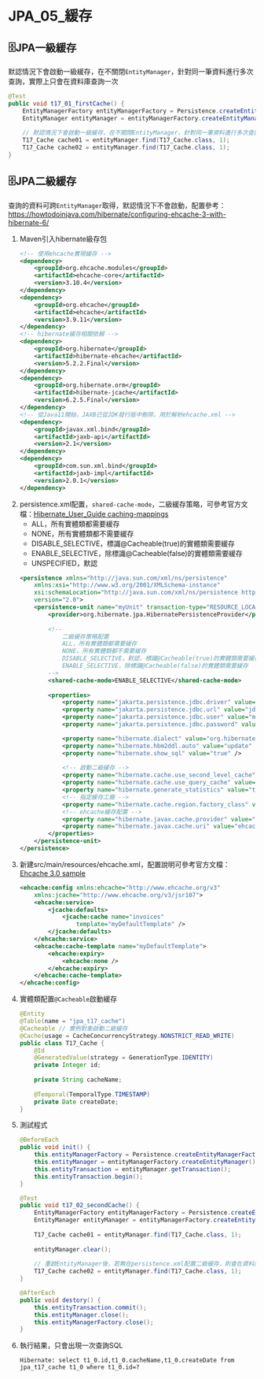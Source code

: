 # JPA_05_緩存
## 🗄️JPA一級緩存
默認情況下會啟動一級緩存，在不關閉`EntityManager`，針對同一筆資料進行多次查詢，實際上只會在資料庫查詢一次
```java
@Test
public void t17_01_firstCache() {
	EntityManagerFactory entityManagerFactory = Persistence.createEntityManagerFactory("myUnit");
	EntityManager entityManager = entityManagerFactory.createEntityManager();
	
	// 默認情況下會啟動一級緩存，在不關閉EntityManager，針對同一筆資料進行多次查詢，實際上只會在資料庫查詢一次
	T17_Cache cache01 = entityManager.find(T17_Cache.class, 1);
	T17_Cache cache02 = entityManager.find(T17_Cache.class, 1);
}
```

## 🗄️JPA二級緩存
查詢的資料可跨`EntityManager`取得，默認情況下不會啟動，配置參考：https://howtodoinjava.com/hibernate/configuring-ehcache-3-with-hibernate-6/

1. Maven引入hibernate級存包
	```xml
	<!-- 使用ehcache實現緩存 -->
	<dependency>
		<groupId>org.ehcache.modules</groupId>
		<artifactId>ehcache-core</artifactId>
		<version>3.10.4</version>
	</dependency>
	<dependency>
		<groupId>org.ehcache</groupId>
		<artifactId>ehcache</artifactId>
		<version>3.9.11</version>
	</dependency>
	<!-- hibernate緩存相關依賴 -->
	<dependency>
		<groupId>org.hibernate</groupId>
		<artifactId>hibernate-ehcache</artifactId>
		<version>5.2.2.Final</version>
	</dependency>
	<dependency>
		<groupId>org.hibernate.orm</groupId>
		<artifactId>hibernate-jcache</artifactId>
		<version>6.2.5.Final</version>
	</dependency>
	<!-- 從Java11開始，JAXB已從JDK發行版中刪除，用於解析ehcache.xml -->
	<dependency>
		<groupId>javax.xml.bind</groupId>
		<artifactId>jaxb-api</artifactId>
		<version>2.1</version>
	</dependency>
	<dependency>
		<groupId>com.sun.xml.bind</groupId>
		<artifactId>jaxb-impl</artifactId>
		<version>2.0.1</version>
	</dependency>
	```
2. persistence.xml配置，`shared-cache-mode`，二級緩存策略，可參考官方文檔：[Hibernate_User_Guide caching-mappings](https://docs.jboss.org/hibernate/orm/6.2/userguide/html_single/Hibernate_User_Guide.html#caching-mappings)
	- ALL，所有實體類都需要緩存
	- NONE，所有實體類都不需要緩存
	- DISABLE_SELECTIVE，標識@Cacheable(true)的實體類需要緩存
	- ENABLE_SELECTIVE，除標識@Cacheable(false)的實體類需要緩存
	- UNSPECIFIED，默認
	```xml
	<persistence xmlns="http://java.sun.com/xml/ns/persistence"
		xmlns:xsi="http://www.w3.org/2001/XMLSchema-instance"
		xsi:schemaLocation="http://java.sun.com/xml/ns/persistence http://java.sun.com/xml/ns/persistence/persistence_2_0.xsd"
		version="2.0">
		<persistence-unit name="myUnit" transaction-type="RESOURCE_LOCAL">
	        <provider>org.hibernate.jpa.HibernatePersistenceProvider</provider>
			
			<!-- 
				二級緩存策略配置
				ALL，所有實體類都需要緩存
				NONE，所有實體類都不需要緩存
				DISABLE_SELECTIVE，默認，標識@Cacheable(true)的實體類需要緩存
				ENABLE_SELECTIVE，除標識@Cacheable(false)的實體類需要緩存
			-->
			<shared-cache-mode>ENABLE_SELECTIVE</shared-cache-mode>
			
			<properties>
				<property name="jakarta.persistence.jdbc.driver" value="com.mysql.cj.jdbc.Driver" />
				<property name="jakarta.persistence.jdbc.url" value="jdbc:mysql://192.168.56.100:3306/testdb?useSSL=false" />
				<property name="jakarta.persistence.jdbc.user" value="mickey" />
				<property name="jakarta.persistence.jdbc.password" value="mickey" />
	
				<property name="hibernate.dialect" value="org.hibernate.dialect.MySQLDialect" />
				<property name="hibernate.hbm2ddl.auto" value="update" />
				<property name="hibernate.show_sql" value="true" />
				
				<!-- 啟動二級緩存 -->
				<property name="hibernate.cache.use_second_level_cache" value="true"/>
				<property name="hibernate.cache.use_query_cache" value="true"/>
				<property name="hibernate.generate_statistics" value="true"></property>
				<!-- 指定緩存工廠 -->
				<property name="hibernate.cache.region.factory_class" value="jcache"/>
				<!-- ehcache緩存配置 -->
				<property name="hibernate.javax.cache.provider" value="org.ehcache.jsr107.EhcacheCachingProvider"/>
				<property name="hibernate.javax.cache.uri" value="ehcache.xml"/>
			</properties>
		</persistence-unit>
	</persistence>
	```
3. 新建src/main/resources/ehcache.xml，配置說明可參考官方文檔：[Ehcache 3.0 sample](https://www.ehcache.org/documentation/3.0/examples.html)
	```xml
	<ehcache:config xmlns:ehcache="http://www.ehcache.org/v3"
		xmlns:jcache="http://www.ehcache.org/v3/jsr107">
		<ehcache:service>
			<jcache:defaults>
				<jcache:cache name="invoices"
					template="myDefaultTemplate" />
			</jcache:defaults>
		</ehcache:service>
		<ehcache:cache-template name="myDefaultTemplate">
			<ehcache:expiry>
				<ehcache:none />
			</ehcache:expiry>
		</ehcache:cache-template>
	</ehcache:config>
	```
4. 實體類配置`@Cacheable`啟動緩存
	```java
	@Entity
	@Table(name = "jpa_t17_cache")
	@Cacheable // 實例對象啟動二級緩存
	@Cache(usage = CacheConcurrencyStrategy.NONSTRICT_READ_WRITE)
	public class T17_Cache {
		@Id
		@GeneratedValue(strategy = GenerationType.IDENTITY)
		private Integer id;
		
		private String cacheName;
		
		@Temporal(TemporalType.TIMESTAMP)
		private Date createDate;
	}
	```
5. 測試程式
	```java
	@BeforeEach
	public void init() {
		this.entityManagerFactory = Persistence.createEntityManagerFactory("myUnit");
		this.entityManager = entityManagerFactory.createEntityManager();
		this.entityTransaction = entityManager.getTransaction();
		this.entityTransaction.begin();
	}
	
	@Test
	public void t17_02_secondCache() {
		EntityManagerFactory entityManagerFactory = Persistence.createEntityManagerFactory("myUnit");
		EntityManager entityManager = entityManagerFactory.createEntityManager();
		
		T17_Cache cache01 = entityManager.find(T17_Cache.class, 1);
		
		entityManager.clear();
		
		// 重啟EntityManager後，若無在persistence.xml配置二級緩存，則會在資料庫查詢
		T17_Cache cache02 = entityManager.find(T17_Cache.class, 1);
	}
	
	@AfterEach
	public void destory() {
		this.entityTransaction.commit();
		this.entityManager.close();
		this.entityManagerFactory.close();
	}
	```
6. 執行結果，只會出現一次查詢SQL
	```console
	Hibernate: select t1_0.id,t1_0.cacheName,t1_0.createDate from jpa_t17_cache t1_0 where t1_0.id=?
	```

